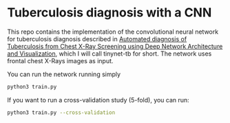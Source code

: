 # Tuberculosis diagnosis with a CNN

This repo contains the implementation of the convolutional neural network
for tuberculosis diagnosis described in
[Automated diagnosis of Tuberculosis from Chest X-Ray Screening using Deep Network Architecture and Visualization](),
which I will call tinynet-tb for short. The network uses frontal chest X-Rays
images as input.

You can run the network running simply

```bash
python3 train.py
```

If you want to run a cross-validation study (5-fold), you can run:

```bash
python3 train.py --cross-validation
```
